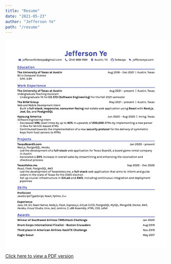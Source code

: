 ```yaml
---
title: "Resume"
date: "2021-05-23"
author: "Jefferson Ye"
path: "/resume"
---
```


![Resume](../images/JeffersonYeAug2021.png "Resume")

[Click here to view a PDF version](https://drive.google.com/file/d/17_x358qTdK_mrdJTXrYFeHstnL2WLxCM/view?usp=sharing)
